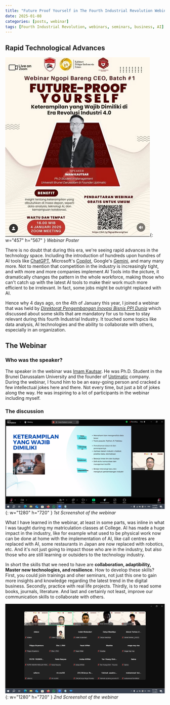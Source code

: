 ```yaml
---
title: "Future Proof Yourself in The Fourth Industrial Revolution Webinar"
date: 2025-01-08
categories: [posts, webinar]
tags: [Fourth Industrial Revolution, webinars, seminars, business, AI]
---
```


## Rapid Technological Advances

![Webinar Poster](media/futureProofinIndustrialEra4Webinar/poster.png){: w="457" h="567" }
_Webinar Poster_

There is no doubt that during this era, we're seeing rapid advances in the technology space. Including the introduction of hundreds upon hundres of AI tools like [ChatGPT](https://chatgpt.com), Microsoft's [Copilot](https://www.microsoft.com/en-us/microsoft-copilot/personal-ai-assistant?msockid=394d217fcc2a6ee220d735a0cd1f6fab), Google's [Gemini](https://gemini.google.com), and many many more. Not to mention that competition in the industry is increasingly tight, and with more and more companies implement AI Tools into the picture, it dramatically changes the pattern in the whole workforce, making those who can't catch up with the latest AI tools to make their work much more efficient to be irrelevant. In fact, some jobs might be outright replaced with AI.

Hence why 4 days ago, on the 4th of January this year, I joined a webinar that was held by [*Direktorat Pengembangan Inovasi Bisnis PPI Dunia*](https://www.instagram.com/inbis.ppidunia/) which discussed about some skills that are mandatory for us to have to stay relevant during this fourth Industrial Industry. It touched some topics like data analysis, AI technologies and the ability to collaborate with others, especially in an organization. 

## The Webinar
### Who was the speaker?

The speaker in the webinar was [Imam Kautsar](https://www.linkedin.com/in/iKautzar/). He was Ph.D. Student in the Brunei Darussalam University and the founder of [Uptimatic](https://www.linkedin.com/company/uptimatic/) company. During the webinar, I found him to be an easy-going person and cracked a few intellectual jokes here and there. Not every time, but just a bit of jokes along the way. He was inspiring to a lot of participants in the webinar including myself.

### The discussion

![Screenshot of the webinar](media/futureProofinIndustrialEra4Webinar/webinar.png){: w="1280" h="720" }
_1st Screenshot of the webinar_

What I have learned in the webinar, at least in some parts, was inline in what I was taught during my matriculation classes at College. AI has made a huge impact in the industry, like for example what used to be physical work now can be done at home with the implementation of AI, like call centres are replaced with AI, some restaurants in Japan are now replaced with robotics, etc. And it's not just going to impact those who are in the industry, but also those who are still learning or  outsiders to the technology industry.

In short the skills that we need to have are **collaboration, adaptibility, Master new technologies, and resilience**. How to develop these skills? First, you could join trainings and oher seminars, not just this one to gain more insights and knowledge regarding the latest trend in the digital business. Secondly, practice with real life projects. Thirdly, is to read some books, journals, literature. And last and certainly not least, improve our communication skills to collaborate with others.

![Screenshot of the webinar](media/futureProofinIndustrialEra4Webinar/webinarEveryone.png){: w="1280" h="720" }
_2nd Screenshot of the webinar_
